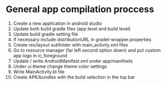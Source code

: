 # General app compilation proccess

1. Create a new application in android studio
2. Update both build gradle files (app level and build level)
3. Update build gradle setting file
4. If necessary include distributionURL in gradel-wrapper.properties
5. Create res/layout subfolder with main_activity.xml files
6. Go to resource manager (far left second option down) and put custom app logo in ic_foreground
7. Update / write AndroidManifest.xml under app/manifests
8. Under ui.theme change theme color settings
9. Write MainActivity.kt file
10. Create APK/bundles with the build selection in the top bar
